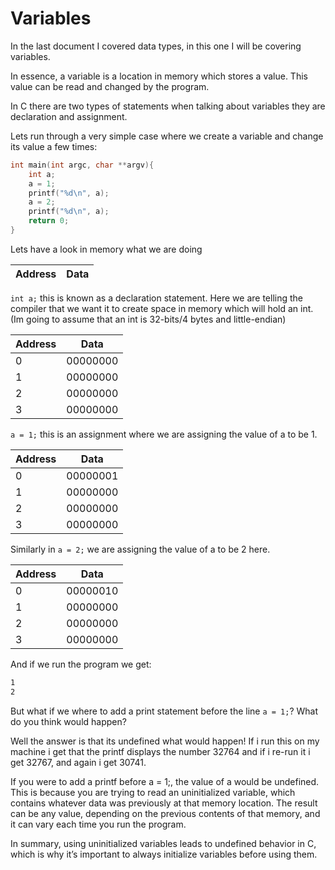 # Variables

In the last document I covered data types, in this one I will be covering variables.

In essence, a variable is a location in memory which stores a value. This value can be read and changed by the program.

In C there are two types of statements when talking about variables they are declaration and assignment.

Lets run through a very simple case where we create a variable and change its value a few times:

```c
int main(int argc, char **argv){
    int a;
    a = 1;
    printf("%d\n", a);
    a = 2;
    printf("%d\n", a);
    return 0;
}
```

Lets have a look in memory what we are doing

| Address | Data |
| -------------- | --------------- |

`int a;` this is known as a declaration statement. Here we are telling the compiler that we want it to create space in memory which will hold an int. (Im going to assume that an int is 32-bits/4 bytes and little-endian)

| Address | Data |
| -------------- | --------------- |
|0 | 00000000 |
|1 | 00000000 |
|2 | 00000000 |
|3 | 00000000 |

`a = 1;` this is an assignment where we are assigning the value of a to be 1.

| Address | Data |
| -------------- | --------------- |
|0 | 00000001 |
|1 | 00000000 |
|2 | 00000000 |
|3 | 00000000 |

Similarly in `a = 2;` we are assigning the value of a to be 2 here.

| Address | Data |
| -------------- | --------------- |
|0 | 00000010 |
|1 | 00000000 |
|2 | 00000000 |
|3 | 00000000 |

And if we run the program we get:

```bash
1
2
```

But what if we where to add a print statement before the line `a = 1;`? What do you think would happen?

Well the answer is that its undefined what would happen! If i run this on my machine i get that the printf displays the number 32764 and if i re-run it i get 32767, and again i get 30741.

If you were to add a printf before a = 1;, the value of a would be undefined. This is because you are trying to read an uninitialized variable, which contains whatever data was previously at that memory location. The result can be any value, depending on the previous contents of that memory, and it can vary each time you run the program.

In summary, using uninitialized variables leads to undefined behavior in C, which is why it’s important to always initialize variables before using them.
